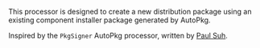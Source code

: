 This processor is designed to create a new distribution package using an existing component installer package generated by AutoPkg.

Inspired by the `PkgSigner` AutoPkg processor, written by [Paul Suh](https://www.linkedin.com/in/pasuh/).